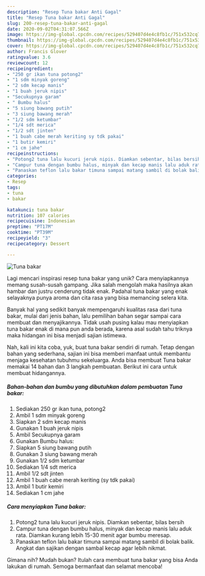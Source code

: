 ```yaml
---
description: "Resep Tuna bakar Anti Gagal"
title: "Resep Tuna bakar Anti Gagal"
slug: 200-resep-tuna-bakar-anti-gagal
date: 2020-09-02T04:31:07.566Z
image: https://img-global.cpcdn.com/recipes/529407d4e4c8fb1c/751x532cq70/tuna-bakar-foto-resep-utama.jpg
thumbnail: https://img-global.cpcdn.com/recipes/529407d4e4c8fb1c/751x532cq70/tuna-bakar-foto-resep-utama.jpg
cover: https://img-global.cpcdn.com/recipes/529407d4e4c8fb1c/751x532cq70/tuna-bakar-foto-resep-utama.jpg
author: Francis Glover
ratingvalue: 3.6
reviewcount: 12
recipeingredient:
- "250 gr ikan tuna potong2"
- "1 sdm minyak goreng"
- "2 sdm kecap manis"
- "1 buah jeruk nipis"
- "Secukupnya garam"
- " Bumbu halus"
- "5 siung bawang putih"
- "3 siung bawang merah"
- "1/2 sdm ketumbar"
- "1/4 sdt merica"
- "1/2 sdt jinten"
- "1 buah cabe merah keriting sy tdk pakai"
- "1 butir kemiri"
- "1 cm jahe"
recipeinstructions:
- "Potong2 tuna lalu kucuri jeruk nipis. Diamkan sebentar, bilas bersih"
- "Campur tuna dengan bumbu halus, minyak dan kecap manis lalu aduk rata. Diamkan kurang lebih 15-30 menit agar bumbu meresap."
- "Panaskan teflon lalu bakar timuna sampai matang sambil di bolak balik. Angkat dan sajikan dengan sambal kecap agar lebih nikmat."
categories:
- Resep
tags:
- tuna
- bakar

katakunci: tuna bakar 
nutrition: 107 calories
recipecuisine: Indonesian
preptime: "PT17M"
cooktime: "PT39M"
recipeyield: "3"
recipecategory: Dessert

---
```



![Tuna bakar](https://img-global.cpcdn.com/recipes/529407d4e4c8fb1c/751x532cq70/tuna-bakar-foto-resep-utama.jpg)

Lagi mencari inspirasi resep tuna bakar yang unik? Cara menyiapkannya memang susah-susah gampang. Jika salah mengolah maka hasilnya akan hambar dan justru cenderung tidak enak. Padahal tuna bakar yang enak selayaknya punya aroma dan cita rasa yang bisa memancing selera kita.



Banyak hal yang sedikit banyak mempengaruhi kualitas rasa dari tuna bakar, mulai dari jenis bahan, lalu pemilihan bahan segar sampai cara membuat dan menyajikannya. Tidak usah pusing kalau mau menyiapkan tuna bakar enak di mana pun anda berada, karena asal sudah tahu triknya maka hidangan ini bisa menjadi sajian istimewa.


Nah, kali ini kita coba, yuk, buat tuna bakar sendiri di rumah. Tetap dengan bahan yang sederhana, sajian ini bisa memberi manfaat untuk membantu menjaga kesehatan tubuhmu sekeluarga. Anda bisa membuat Tuna bakar memakai 14 bahan dan 3 langkah pembuatan. Berikut ini cara untuk membuat hidangannya.

<!--inarticleads1-->

##### Bahan-bahan dan bumbu yang dibutuhkan dalam pembuatan Tuna bakar:

1. Sediakan 250 gr ikan tuna, potong2
1. Ambil 1 sdm minyak goreng
1. Siapkan 2 sdm kecap manis
1. Gunakan 1 buah jeruk nipis
1. Ambil Secukupnya garam
1. Gunakan  Bumbu halus:
1. Siapkan 5 siung bawang putih
1. Gunakan 3 siung bawang merah
1. Gunakan 1/2 sdm ketumbar
1. Sediakan 1/4 sdt merica
1. Ambil 1/2 sdt jinten
1. Ambil 1 buah cabe merah keriting (sy tdk pakai)
1. Ambil 1 butir kemiri
1. Sediakan 1 cm jahe




<!--inarticleads2-->

##### Cara menyiapkan Tuna bakar:

1. Potong2 tuna lalu kucuri jeruk nipis. Diamkan sebentar, bilas bersih
1. Campur tuna dengan bumbu halus, minyak dan kecap manis lalu aduk rata. Diamkan kurang lebih 15-30 menit agar bumbu meresap.
1. Panaskan teflon lalu bakar timuna sampai matang sambil di bolak balik. Angkat dan sajikan dengan sambal kecap agar lebih nikmat.




Gimana nih? Mudah bukan? Itulah cara membuat tuna bakar yang bisa Anda lakukan di rumah. Semoga bermanfaat dan selamat mencoba!
